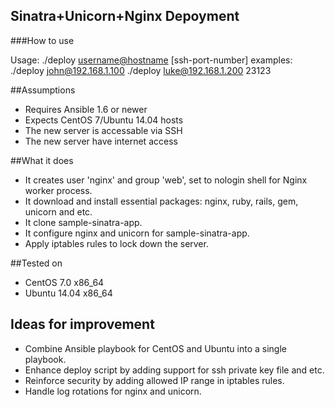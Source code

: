 ## Sinatra+Unicorn+Nginx Depoyment

###How to use

Usage: 
	./deploy <username@hostname> [ssh-port-number]
examples:
	./deploy john@192.168.1.100
	./deploy luke@192.168.1.200 23123

##Assumptions
- Requires Ansible 1.6 or newer
- Expects CentOS 7/Ubuntu 14.04 hosts
- The new server is accessable via SSH
- The new server have internet access

##What it does
- It creates user 'nginx' and group 'web', set to nologin shell for Nginx worker process.
- It download and install essential packages: nginx, ruby, rails, gem, unicorn and etc.
- It clone sample-sinatra-app.
- It configure nginx and unicorn for sample-sinatra-app.
- Apply iptables rules to lock down the server.

##Tested on
- CentOS 7.0 x86_64
- Ubuntu 14.04 x86_64

## Ideas for improvement
- Combine Ansible playbook for CentOS and Ubuntu into a single playbook.
- Enhance deploy script by adding support for ssh private key file and etc.
- Reinforce security by adding allowed IP range in iptables rules.
- Handle log rotations for nginx and unicorn.
